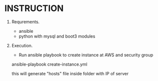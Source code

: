 # INSTRUCTION

1. Requrements.
   * ansible
   * python with mysql and boot3 modules

2. Execution.
   * Run ansible playbook to create instance at AWS and security group
   
   ansible-playbook create-instance.yml
   
     this will generate "hosts" file inside folder with IP of server  
